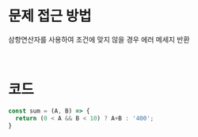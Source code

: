 # 문제 접근 방법
삼항연산자를 사용하여 조건에 맞지 않을 경우 에러 메세지 반환

<br>

# 코드
```javascript
const sum = (A, B) => {
  return (0 < A && B < 10) ? A+B : '400';
}
```